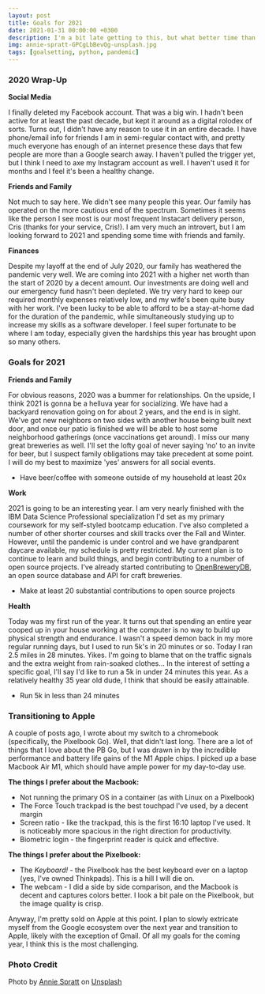 ```yaml
---
layout: post
title: Goals for 2021
date: 2021-01-31 00:00:00 +0300
description: I'm a bit late getting to this, but what better time than the present to set out some goals for the coming calendar year?
img: annie-spratt-GPCgLbBevQg-unsplash.jpg
tags: [goalsetting, python, pandemic]
---
```


### 2020 Wrap-Up

**Social Media**

I finally deleted my Facebook account. That was a big win. I hadn't been active for at least the past decade, but kept it around as a digital rolodex of sorts. Turns out, I didn't have any reason to use it in an entire decade. I have phone/email info for friends I am in semi-regular contact with, and pretty much everyone has enough of an internet presence these days that few people are more than a Google search away. I haven't pulled the trigger yet, but I think I need to axe my Instagram account as well. I haven't used it for months and I feel it's been a healthy change. 

**Friends and Family**

Not much to say here. We didn't see many people this year. Our family has operated on the more cautious end of the spectrum. Sometimes it seems like the person I see most is our most frequent Instacart delivery person, Cris (thanks for your service, Cris!). I am very much an introvert, but I am looking forward to 2021 and spending some time with friends and family.

**Finances**

Despite my layoff at the end of July 2020, our family has weathered the pandemic very well. We are coming into 2021 with a higher net worth than the start of 2020 by a decent amount. Our investments are doing well and our emergency fund hasn't been depleted. We try very hard to keep our required monthly expenses relatively low, and my wife's been quite busy with her work. I've been lucky to be able to afford to be a stay-at-home dad for the duration of the pandemic, while simultaneously studying up to increase my skills as a software developer. I feel super fortunate to be where I am today, especially given the hardships this year has brought upon so many others.

### Goals for 2021

**Friends and Family**

For obvious reasons, 2020 was a bummer for relationships. On the upside, I think 2021 is gonna be a helluva year for socializing. We have had a backyard renovation going on for about 2 years, and the end is in sight. We've got new neighbors on two sides with another house being built next door, and once our patio is finished we will be able to host some neighborhood gatherings (once vaccinations get around). I miss our many great breweries as well. I'll set the lofty goal of never saying 'no' to an invite for beer, but I suspect family obligations may take precedent at some point. I will do my best to maximize 'yes' answers for all social events. 

- Have beer/coffee with someone outside of my household at least 20x

**Work**

2021 is going to be an interesting year. I am very nearly finished with the IBM Data Science Professional specialization I'd set as my primary coursework for my self-styled bootcamp education. I've also completed a number of other shorter courses and skill tracks over the Fall and Winter. However, until the pandemic is under control and we have grandparent daycare available, my schedule is pretty restricted. My current plan is to continue to learn and build things, and begin contributing to a number of open source projects. I've already started contributing to [OpenBreweryDB](https://github.com/openbrewerydb/openbrewerydb), an open source database and API for craft breweries.

- Make at least 20 substantial contributions to open source projects

**Health**

Today was my first run of the year. It turns out that spending an entire year cooped up in your house working at the computer is no way to build up physical strength and endurance. I wasn't a speed demon back in my more regular running days, but I used to run 5k's in 20 minutes or so. Today I ran 2.5 miles in 28 minutes. Yikes. I'm going to blame that on the traffic signals and the extra weight from rain-soaked clothes... 
In the interest of setting a specific goal, I'll say I'd like to run a 5k in under 24 minutes this year. As a relatively healthy 35 year old dude, I think that should be easily attainable.

- Run 5k in less than 24 minutes

### Transitioning to Apple

A couple of posts ago, I wrote about my switch to a chromebook (specifically, the Pixelbook Go). Well, that didn't last long. There are a lot of things that I love about the PB Go, but I was drawn in by the incredible performance and battery life gains of the M1 Apple chips. I picked up a base Macbook Air M1, which should have ample power for my day-to-day use. 

**The things I prefer about the Macbook:**

* Not running the primary OS in a container (as with Linux on a Pixelbook)
* The Force Touch trackpad is the best touchpad I've used, by a decent margin
* Screen ratio - like the trackpad, this is the first 16:10 laptop I've used. It is noticeably more spacious in the right direction for productivity.
* Biometric login - the fingerprint reader is quick and effective.

**The things I prefer about the Pixelbook:**

* The _Keyboard!_ - the Pixelbook has the best keyboard ever on a laptop (yes, I've owned Thinkpads). This is a hill I will die on.
* The webcam - I did a side by side comparison, and the Macbook is decent and captures colors better. I look a bit pale on the Pixelbook, but the image quality is crisp.

Anyway, I'm pretty sold on Apple at this point. I plan to slowly extricate myself from the Google ecosystem over the next year and transition to Apple, likely with the exception of Gmail. Of all my goals for the coming year, I think this is the most challenging. 

### Photo Credit

Photo by [Annie Spratt](https://unsplash.com/@anniespratt?utm_source=unsplash&amp;utm_medium=referral&amp;utm_content=creditCopyText) on [Unsplash](https://unsplash.com/s/photos/blank?utm_source=unsplash&amp;utm_medium=referral&amp;utm_content=creditCopyText)



